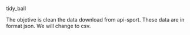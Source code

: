 tidy_ball

The objetive is clean the data download from api-sport. These data are in format
json. We will change to csv.
